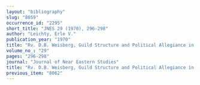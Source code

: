 ```yaml
---
layout: "bibliography"
slug: "8059"
occurrence_id: "2295"
short_title: "JNES 29 (1970), 296-298"
author: "Leichty, Erle V."
publication_year: "1970"
title: "Rv. D.B. Weisberg, Guild Structure and Political Allegiance in Early Achaemenid Mesopotamia (New Haven/London 1967),"
volume_no_: "29"
pages: "296-298"
journal: "Journal of Near Eastern Studies"
title: "Rv. D.B. Weisberg, Guild Structure and Political Allegiance in Early Achaemenid Mesopotamia (New Haven/London 1967),"
previous_item: "8062"
---
```

